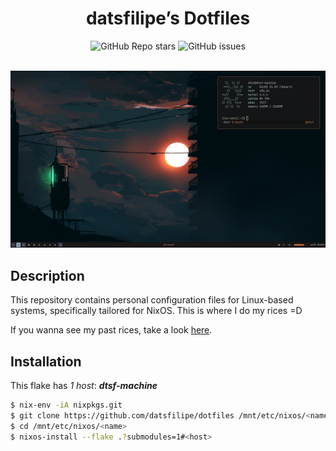 <div align="center">

# datsfilipe’s Dotfiles

<img alt="GitHub Repo stars" src="https://img.shields.io/github/stars/datsfilipe/dotfiles?colorA=A0A0A0&colorB=FFCFA8&style=for-the-badge&logo=github">
<img alt="GitHub issues" src="https://img.shields.io/github/issues/datsfilipe/dotfiles?colorA=A0A0A0&colorB=FFCFA8&style=for-the-badge&logo=github">

<br/>
<br/>

![Preview](./assets/preview.png)

</div>

## Description

This repository contains personal configuration files for Linux-based systems, specifically tailored for NixOS. This is where I do my rices =D

If you wanna see my past rices, take a look [here](https://myrices.datsfilipe.dev).

## Installation

This flake has *1 host*: ***dtsf-machine***

```bash
$ nix-env -iA nixpkgs.git
$ git clone https://github.com/datsfilipe/dotfiles /mnt/etc/nixos/<name>
$ cd /mnt/etc/nixos/<name>
$ nixos-install --flake .?submodules=1#<host>
```

